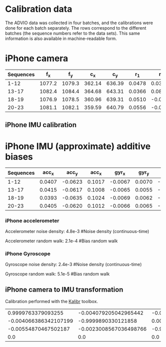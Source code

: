 # Calibration data

The ADVIO data was collected in four batches, and the calibrations were done for each batch separately. The rows correspond to the different batches (the sequence numbers refer to the data sets). This same information is also available in machine-readable form.

# iPhone camera

| Sequences  |f<sub>x |f<sub>y |c<sub>x |c<sub>y |r<sub>1 |r<sub>2 |k<sub>1 |k<sub>2 | file name|
| ------------- | ------------- | ------------- | ------------- | ------------- | ------------- | ------------- | ------------- | ------------- | ---------|
|1-12 |1077.2| 1079.3|362.14| 636.39|0.0478| 0.0339| -0.0003|-0.0009|iphone` - `2.yaml|
|13-17|1082.4| 1084.4|364.68| 643.31|0.0366| 0.0803| 0.0007|-0.0002|iphone` - `3.yaml|
|18-19|1076.9| 1078.5|360.96| 639.31|0.0510| -0.0354| -0.0054|0.0473|iphone` - `1.yaml|
|20-23|1081.1|1082.1|359.59|640.79|0.0556|-0.0454|0.0009|-0.0018| iphone` - `4.yaml|

## iPhone IMU calibration
# iPhone IMU (approximate) additive biases

| Sequences  |acc<sub>x |acc<sub>y |acc<sub>x |gyr<sub>x |gyr<sub>y |gyr<sub>z |
| ------------- | ------------- | ------------- | ------------- | ------------- | ------------- | ------------- |
| 1-12 |0.0407| -0.0623|0.1017| -0.0067|0.0070| -0.0065|
| 13-17|0.0415| -0.0617|0.1008| -0.0065|0.0055| -0.0064|
| 18-19|0.0393| -0.0635|0.1024| -0.0069|0.0062| -0.0067|
| 20-23|0.0405| -0.0620|0.1012| -0.0066|0.0065| -0.0063|


### iPhone accelerometer
Accelerometer noise density: 4.8e-3       #Noise density (continuous-time)

Accelerometer random walk:   2.1e-4       #Bias random walk

### iPhone Gyroscope
 Gyroscope noise density:     2.4e-3       #Noise density (continuous-time)

Gyroscope random walk:       5.1e-5       #Bias random walk

## iPhone camera to IMU transformation

Calibration performed with the [Kalibr](https://github.com/ethz-asl/kalibr) toolbox.

|  |  |  |  |
| ------------- | ------------- | ------------- | ------------- |
|0.9999763379093255|-0.004079205042965442|-0.005539287650170447|-0.008977668364731128|
|-0.004066386342107199|-0.9999890330121858|0.0023234365646622014|0.07557012320238939|
|-0.00554870467502187|-0.0023008567036498766|-0.9999819588046867|-0.005545773942541918|
|0.0|0.0|0.0|1.0|


